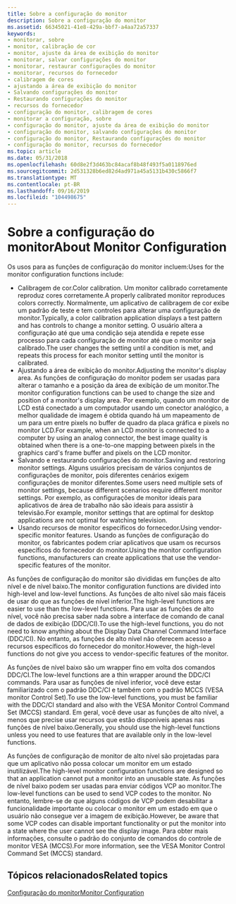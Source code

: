 ```yaml
---
title: Sobre a configuração do monitor
description: Sobre a configuração do monitor
ms.assetid: 66345021-41e8-429a-bbf7-a4aa72a57337
keywords:
- monitorar, sobre
- monitor, calibração de cor
- monitor, ajuste da área de exibição do monitor
- monitorar, salvar configurações do monitor
- monitorar, restaurar configurações do monitor
- monitorar, recursos do fornecedor
- calibragem de cores
- ajustando a área de exibição do monitor
- Salvando configurações do monitor
- Restaurando configurações do monitor
- recursos do fornecedor
- configuração do monitor, calibragem de cores
- monitorar a configuração, sobre
- configuração do monitor, ajuste da área de exibição do monitor
- configuração do monitor, salvando configurações do monitor
- configuração do monitor, Restaurando configurações do monitor
- configuração do monitor, recursos do fornecedor
ms.topic: article
ms.date: 05/31/2018
ms.openlocfilehash: 60d8e2f3d463bc84acaf8b48f493f5a0118976ed
ms.sourcegitcommit: 2d531328b6ed82d4ad971a45a5131b430c5866f7
ms.translationtype: MT
ms.contentlocale: pt-BR
ms.lasthandoff: 09/16/2019
ms.locfileid: "104498675"
---
```

# <a name="about-monitor-configuration"></a><span data-ttu-id="d69c8-120">Sobre a configuração do monitor</span><span class="sxs-lookup"><span data-stu-id="d69c8-120">About Monitor Configuration</span></span>

<span data-ttu-id="d69c8-121">Os usos para as funções de configuração do monitor incluem:</span><span class="sxs-lookup"><span data-stu-id="d69c8-121">Uses for the monitor configuration functions include:</span></span>

-   <span data-ttu-id="d69c8-122">Calibragem de cor.</span><span class="sxs-lookup"><span data-stu-id="d69c8-122">Color calibration.</span></span> <span data-ttu-id="d69c8-123">Um monitor calibrado corretamente reproduz cores corretamente.</span><span class="sxs-lookup"><span data-stu-id="d69c8-123">A properly calibrated monitor reproduces colors correctly.</span></span> <span data-ttu-id="d69c8-124">Normalmente, um aplicativo de calibragem de cor exibe um padrão de teste e tem controles para alterar uma configuração de monitor.</span><span class="sxs-lookup"><span data-stu-id="d69c8-124">Typically, a color calibration application displays a test pattern and has controls to change a monitor setting.</span></span> <span data-ttu-id="d69c8-125">O usuário altera a configuração até que uma condição seja atendida e repete esse processo para cada configuração de monitor até que o monitor seja calibrado.</span><span class="sxs-lookup"><span data-stu-id="d69c8-125">The user changes the setting until a condition is met, and repeats this process for each monitor setting until the monitor is calibrated.</span></span>
-   <span data-ttu-id="d69c8-126">Ajustando a área de exibição do monitor.</span><span class="sxs-lookup"><span data-stu-id="d69c8-126">Adjusting the monitor's display area.</span></span> <span data-ttu-id="d69c8-127">As funções de configuração do monitor podem ser usadas para alterar o tamanho e a posição da área de exibição de um monitor.</span><span class="sxs-lookup"><span data-stu-id="d69c8-127">The monitor configuration functions can be used to change the size and position of a monitor's display area.</span></span> <span data-ttu-id="d69c8-128">Por exemplo, quando um monitor de LCD está conectado a um computador usando um conector analógico, a melhor qualidade de imagem é obtida quando há um mapeamento de um para um entre pixels no buffer de quadro da placa gráfica e pixels no monitor LCD.</span><span class="sxs-lookup"><span data-stu-id="d69c8-128">For example, when an LCD monitor is connected to a computer by using an analog connector, the best image quality is obtained when there is a one-to-one mapping between pixels in the graphics card's frame buffer and pixels on the LCD monitor.</span></span>
-   <span data-ttu-id="d69c8-129">Salvando e restaurando configurações do monitor.</span><span class="sxs-lookup"><span data-stu-id="d69c8-129">Saving and restoring monitor settings.</span></span> <span data-ttu-id="d69c8-130">Alguns usuários precisam de vários conjuntos de configurações de monitor, pois diferentes cenários exigem configurações de monitor diferentes.</span><span class="sxs-lookup"><span data-stu-id="d69c8-130">Some users need multiple sets of monitor settings, because different scenarios require different monitor settings.</span></span> <span data-ttu-id="d69c8-131">Por exemplo, as configurações de monitor ideais para aplicativos de área de trabalho não são ideais para assistir à televisão.</span><span class="sxs-lookup"><span data-stu-id="d69c8-131">For example, monitor settings that are optimal for desktop applications are not optimal for watching television.</span></span>
-   <span data-ttu-id="d69c8-132">Usando recursos de monitor específicos do fornecedor.</span><span class="sxs-lookup"><span data-stu-id="d69c8-132">Using vendor-specific monitor features.</span></span> <span data-ttu-id="d69c8-133">Usando as funções de configuração do monitor, os fabricantes podem criar aplicativos que usam os recursos específicos do fornecedor do monitor.</span><span class="sxs-lookup"><span data-stu-id="d69c8-133">Using the monitor configuration functions, manufacturers can create applications that use the vendor-specific features of the monitor.</span></span>

<span data-ttu-id="d69c8-134">As funções de configuração do monitor são divididas em funções de alto nível e de nível baixo.</span><span class="sxs-lookup"><span data-stu-id="d69c8-134">The monitor configuration functions are divided into high-level and low-level functions.</span></span> <span data-ttu-id="d69c8-135">As funções de alto nível são mais fáceis de usar do que as funções de nível inferior.</span><span class="sxs-lookup"><span data-stu-id="d69c8-135">The high-level functions are easier to use than the low-level functions.</span></span> <span data-ttu-id="d69c8-136">Para usar as funções de alto nível, você não precisa saber nada sobre a interface de comando de canal de dados de exibição (DDC/CI).</span><span class="sxs-lookup"><span data-stu-id="d69c8-136">To use the high-level functions, you do not need to know anything about the Display Data Channel Command Interface (DDC/CI).</span></span> <span data-ttu-id="d69c8-137">No entanto, as funções de alto nível não oferecem acesso a recursos específicos do fornecedor do monitor.</span><span class="sxs-lookup"><span data-stu-id="d69c8-137">However, the high-level functions do not give you access to vendor-specific features of the monitor.</span></span>

<span data-ttu-id="d69c8-138">As funções de nível baixo são um wrapper fino em volta dos comandos DDC/CI.</span><span class="sxs-lookup"><span data-stu-id="d69c8-138">The low-level functions are a thin wrapper around the DDC/CI commands.</span></span> <span data-ttu-id="d69c8-139">Para usar as funções de nível inferior, você deve estar familiarizado com o padrão DDC/CI e também com o padrão MCCS (VESA monitor Control Set).</span><span class="sxs-lookup"><span data-stu-id="d69c8-139">To use the low-level functions, you must be familiar with the DDC/CI standard and also with the VESA Monitor Control Command Set (MCCS) standard.</span></span> <span data-ttu-id="d69c8-140">Em geral, você deve usar as funções de alto nível, a menos que precise usar recursos que estão disponíveis apenas nas funções de nível baixo.</span><span class="sxs-lookup"><span data-stu-id="d69c8-140">Generally, you should use the high-level functions unless you need to use features that are available only in the low-level functions.</span></span>

<span data-ttu-id="d69c8-141">As funções de configuração de monitor de alto nível são projetadas para que um aplicativo não possa colocar um monitor em um estado inutilizável.</span><span class="sxs-lookup"><span data-stu-id="d69c8-141">The high-level monitor configuration functions are designed so that an application cannot put a monitor into an unusable state.</span></span> <span data-ttu-id="d69c8-142">As funções de nível baixo podem ser usadas para enviar códigos VCP ao monitor.</span><span class="sxs-lookup"><span data-stu-id="d69c8-142">The low-level functions can be used to send VCP codes to the monitor.</span></span> <span data-ttu-id="d69c8-143">No entanto, lembre-se de que alguns códigos de VCP podem desabilitar a funcionalidade importante ou colocar o monitor em um estado em que o usuário não consegue ver a imagem de exibição.</span><span class="sxs-lookup"><span data-stu-id="d69c8-143">However, be aware that some VCP codes can disable important functionality or put the monitor into a state where the user cannot see the display image.</span></span> <span data-ttu-id="d69c8-144">Para obter mais informações, consulte o padrão do conjunto de comandos do controle de monitor VESA (MCCS).</span><span class="sxs-lookup"><span data-stu-id="d69c8-144">For more information, see the VESA Monitor Control Command Set (MCCS) standard.</span></span>

## <a name="related-topics"></a><span data-ttu-id="d69c8-145">Tópicos relacionados</span><span class="sxs-lookup"><span data-stu-id="d69c8-145">Related topics</span></span>

<dl> <dt>

[<span data-ttu-id="d69c8-146">Configuração do monitor</span><span class="sxs-lookup"><span data-stu-id="d69c8-146">Monitor Configuration</span></span>](monitor-configuration.md)
</dt> </dl>

 

 




